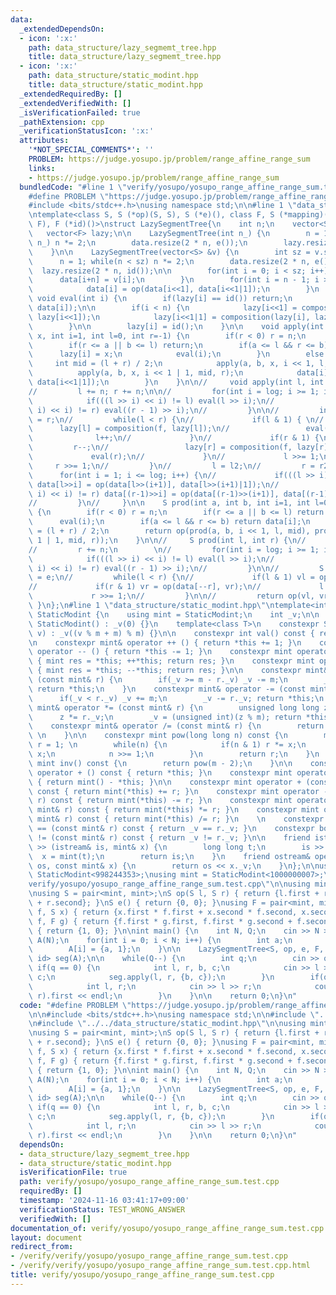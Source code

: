 ```yaml
---
data:
  _extendedDependsOn:
  - icon: ':x:'
    path: data_structure/lazy_segmemt_tree.hpp
    title: data_structure/lazy_segmemt_tree.hpp
  - icon: ':x:'
    path: data_structure/static_modint.hpp
    title: data_structure/static_modint.hpp
  _extendedRequiredBy: []
  _extendedVerifiedWith: []
  _isVerificationFailed: true
  _pathExtension: cpp
  _verificationStatusIcon: ':x:'
  attributes:
    '*NOT_SPECIAL_COMMENTS*': ''
    PROBLEM: https://judge.yosupo.jp/problem/range_affine_range_sum
    links:
    - https://judge.yosupo.jp/problem/range_affine_range_sum
  bundledCode: "#line 1 \"verify/yosupo/yosupo_range_affine_range_sum.test.cpp\"\n\
    #define PROBLEM \"https://judge.yosupo.jp/problem/range_affine_range_sum\"\n\n\
    #include <bits/stdc++.h>\nusing namespace std;\n\n#line 1 \"data_structure/lazy_segmemt_tree.hpp\"\
    \ntemplate<class S, S (*op)(S, S), S (*e)(), class F, S (*mapping)(F, S), F (*composition)(F,\
    \ F), F (*id)()>\nstruct LazySegmentTree{\n    int n;\n    vector<S> data;\n \
    \   vector<F> lazy;\n\n    LazySegmentTree(int n_) {\n        n = 1; while(n <\
    \ n_) n *= 2;\n        data.resize(2 * n, e());\n        lazy.resize(2 * n, id());\n\
    \    }\n\n    LazySegmentTree(vector<S> &v) {\n        int sz = v.size();\n  \
    \      n = 1; while(n < sz) n *= 2;\n        data.resize(2 * n, e());\n      \
    \  lazy.resize(2 * n, id());\n\n        for(int i = 0; i < sz; i++) {\n      \
    \      data[i+n] = v[i];\n        }\n        for(int i = n - 1; i > 0; i--) {\n\
    \            data[i] = op(data[i<<1], data[i<<1|1]);\n        }\n    }\n\n   \
    \ void eval(int i) {\n        if(lazy[i] == id()) return;\n        data[i] = mapping(lazy[i],\
    \ data[i]);\n\n        if(i < n) {\n            lazy[i<<1] = composition(lazy[i],\
    \ lazy[i<<1]);\n            lazy[i<<1|1] = composition(lazy[i], lazy[i<<1|1]);\n\
    \        }\n\n        lazy[i] = id();\n    }\n\n    void apply(int a, int b, F\
    \ x, int i=1, int l=0, int r=-1) {\n        if(r < 0) r = n;\n        eval(i);\n\
    \        if(r <= a || b <= l) return;\n        if(a <= l && r <= b) {\n      \
    \      lazy[i] = x;\n            eval(i);\n        }\n        else {\n       \
    \     int mid = (l + r) / 2;\n            apply(a, b, x, i << 1, l, mid);\n  \
    \          apply(a, b, x, i << 1 | 1, mid, r);\n            data[i] = op(data[i<<1],\
    \ data[i<<1|1]);\n        }\n    }\n\n//     void apply(int l, int r, F f) {\n\
    //         l += n; r += n;\n\n//         for(int i = log; i >= 1; i--) {\n// \
    \            if(((l >> i) << i) != l) eval(l >> i);\n//             if(((r >>\
    \ i) << i) != r) eval((r - 1) >> i);\n//         }\n\n//         int l2 = l, r2\
    \ = r;\n//         while(l < r) {\n//             if(l & 1) { \n//           \
    \      lazy[l] = composition(f, lazy[l]);\n//                 eval(l);\n//   \
    \              l++;\n//             }\n//             if(r & 1) {\n//        \
    \         r--;\n//                 lazy[r] = composition(f, lazy[r]);\n//    \
    \             eval(r);\n//             }\n//             l >>= 1;\n//        \
    \     r >>= 1;\n//         }\n//         l = l2;\n//         r = r2;\n\n//   \
    \      for(int i = 1; i <= log; i++) {\n//             if(((l >> i) << i) != l)\
    \ data[l>>i] = op(data[l>>(i+1)], data[l>>(i+1)|1]);\n//             if(((r >>\
    \ i) << i) != r) data[(r-1)>>i] = op(data[(r-1)>>(i+1)], data[(r-1)>>(i+1)|1]);\n\
    //         }\n//     }\n\n    S prod(int a, int b, int i=1, int l=0, int r=-1)\
    \ {\n        if(r < 0) r = n;\n        if(r <= a || b <= l) return e();\n\n  \
    \      eval(i);\n        if(a <= l && r <= b) return data[i];\n        int mid\
    \ = (l + r) / 2;\n        return op(prod(a, b, i << 1, l, mid), prod(a, b, i <<\
    \ 1 | 1, mid, r));\n    }\n\n//     S prod(int l, int r) {\n//         l += n;\n\
    //         r += n;\n        \n//         for(int i = log; i >= 1; i--) {\n// \
    \            if(((l >> i) << i) != l) eval(l >> i);\n//             if(((r >>\
    \ i) << i) != r) eval((r - 1) >> i);\n//         }\n\n//         S vl = e, vr\
    \ = e;\n//         while(l < r) {\n//             if(l & 1) vl = op(vl, data[l++]);\n\
    //             if(r & 1) vr = op(data[--r], vr);\n//             l >>= 1;\n//\
    \             r >>= 1;\n//         }\n\n//         return op(vl, vr);\n//    \
    \ }\n};\n#line 1 \"data_structure/static_modint.hpp\"\ntemplate<int m> struct\
    \ StaticModint {\n    using mint = StaticModint;\n    int _v;\n\n    constexpr\
    \ StaticModint() : _v(0) {}\n    template<class T>\n    constexpr StaticModint(T\
    \ v) : _v((v % m + m) % m) {}\n\n    constexpr int val() const { return _v; }\n\
    \n    constexpr mint& operator ++ () { return *this += 1; }\n    constexpr mint&\
    \ operator -- () { return *this -= 1; }\n    constexpr mint operator ++ (int)\
    \ { mint res = *this; ++*this; return res; }\n    constexpr mint operator -- (int)\
    \ { mint res = *this; --*this; return res; }\n\n    constexpr mint& operator +=\
    \ (const mint& r) {\n        if(_v >= m - r._v) _v -= m;\n        _v += r._v;\
    \ return *this;\n    }\n    constexpr mint& operator -= (const mint& r) {\n  \
    \      if(_v < r._v) _v += m;\n        _v -= r._v; return *this;\n    }\n    constexpr\
    \ mint& operator *= (const mint& r) {\n        unsigned long long z = _v;\n  \
    \      z *= r._v;\n        _v = (unsigned int)(z % m); return *this;\n    }\n\
    \    constexpr mint& operator /= (const mint& r) {\n        return *this *= r.inv();\
    \ \n    }\n\n    constexpr mint pow(long long n) const {\n        mint x = *this,\
    \ r = 1; \n        while(n) {\n            if(n & 1) r *= x;\n            x *=\
    \ x;\n            n >>= 1;\n        }\n        return r;\n    }\n    constexpr\
    \ mint inv() const {\n        return pow(m - 2);\n    }\n\n    constexpr mint\
    \ operator + () const { return *this; }\n    constexpr mint operator - () const\
    \ { return mint() - *this; }\n\n    constexpr mint operator + (const mint& r)\
    \ const { return mint(*this) += r; }\n    constexpr mint operator - (const mint&\
    \ r) const { return mint(*this) -= r; }\n    constexpr mint operator * (const\
    \ mint& r) const { return mint(*this) *= r; }\n    constexpr mint operator / (const\
    \ mint& r) const { return mint(*this) /= r; }\n    \n    constexpr bool operator\
    \ == (const mint& r) const { return _v == r._v; }\n    constexpr bool operator\
    \ != (const mint& r) const { return _v != r._v; }\n\n    friend istream& operator\
    \ >> (istream& is, mint& x) {\n        long long t;\n        is >> t;\n      \
    \  x = mint(t);\n        return is;\n    }\n    friend ostream& operator << (ostream&\
    \ os, const mint& x) {\n        return os << x._v;\n    }\n};\n\nusing mint =\
    \ StaticModint<998244353>;\nusing mint = StaticModint<1000000007>;\n#line 8 \"\
    verify/yosupo/yosupo_range_affine_range_sum.test.cpp\"\n\nusing mint = StaticModint<998244353>;\n\
    \nusing S = pair<mint, mint>;\nS op(S l, S r) { return {l.first + r.first, l.second\
    \ + r.second}; }\nS e() { return {0, 0}; }\nusing F = pair<mint, mint>;\nS mapping(F\
    \ f, S x) { return {x.first * f.first + x.second * f.second, x.second}; }\nF composition(F\
    \ f, F g) { return {f.first * g.first, f.first * g.second + f.second}; }\nF id()\
    \ { return {1, 0}; }\n\nint main() {\n    int N, Q;\n    cin >> N >> Q;\n    vector<S>\
    \ A(N);\n    for(int i = 0; i < N; i++) {\n        int a;\n        cin >> a;\n\
    \        A[i] = {a, 1};\n    }\n\n    LazySegmentTree<S, op, e, F, mapping, composition,\
    \ id> seg(A);\n\n    while(Q--) {\n        int q;\n        cin >> q;\n       \
    \ if(q == 0) {\n            int l, r, b, c;\n            cin >> l >> r >> b >>\
    \ c;\n            seg.apply(l, r, {b, c});\n        }\n        if(q == 1) {\n\
    \            int l, r;\n            cin >> l >> r;\n            cout << seg.prod(l,\
    \ r).first << endl;\n        }\n    }\n\n    return 0;\n}\n"
  code: "#define PROBLEM \"https://judge.yosupo.jp/problem/range_affine_range_sum\"\
    \n\n#include <bits/stdc++.h>\nusing namespace std;\n\n#include \"../../data_structure/lazy_segmemt_tree.hpp\"\
    \n#include \"../../data_structure/static_modint.hpp\"\n\nusing mint = StaticModint<998244353>;\n\
    \nusing S = pair<mint, mint>;\nS op(S l, S r) { return {l.first + r.first, l.second\
    \ + r.second}; }\nS e() { return {0, 0}; }\nusing F = pair<mint, mint>;\nS mapping(F\
    \ f, S x) { return {x.first * f.first + x.second * f.second, x.second}; }\nF composition(F\
    \ f, F g) { return {f.first * g.first, f.first * g.second + f.second}; }\nF id()\
    \ { return {1, 0}; }\n\nint main() {\n    int N, Q;\n    cin >> N >> Q;\n    vector<S>\
    \ A(N);\n    for(int i = 0; i < N; i++) {\n        int a;\n        cin >> a;\n\
    \        A[i] = {a, 1};\n    }\n\n    LazySegmentTree<S, op, e, F, mapping, composition,\
    \ id> seg(A);\n\n    while(Q--) {\n        int q;\n        cin >> q;\n       \
    \ if(q == 0) {\n            int l, r, b, c;\n            cin >> l >> r >> b >>\
    \ c;\n            seg.apply(l, r, {b, c});\n        }\n        if(q == 1) {\n\
    \            int l, r;\n            cin >> l >> r;\n            cout << seg.prod(l,\
    \ r).first << endl;\n        }\n    }\n\n    return 0;\n}\n"
  dependsOn:
  - data_structure/lazy_segmemt_tree.hpp
  - data_structure/static_modint.hpp
  isVerificationFile: true
  path: verify/yosupo/yosupo_range_affine_range_sum.test.cpp
  requiredBy: []
  timestamp: '2024-11-16 03:41:17+09:00'
  verificationStatus: TEST_WRONG_ANSWER
  verifiedWith: []
documentation_of: verify/yosupo/yosupo_range_affine_range_sum.test.cpp
layout: document
redirect_from:
- /verify/verify/yosupo/yosupo_range_affine_range_sum.test.cpp
- /verify/verify/yosupo/yosupo_range_affine_range_sum.test.cpp.html
title: verify/yosupo/yosupo_range_affine_range_sum.test.cpp
---
```

